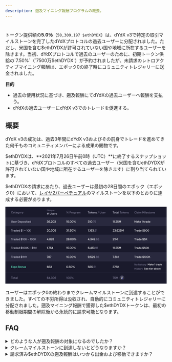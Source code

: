 ```yaml
---
description: 遡及マイニング報酬プログラムの概要。
---
```


#

トークン提供額の**5.0％**（`50,309,197 $ethDYDX`）は、dYdX v3で特定の取引マイルストーンを完了したdYdXプロトコルの過去ユーザーに分配されました。ただし、米国を含む$ethDYDXが許可されていない国や地域に所在するユーザーを除きます。当初、dYdXプロトコルで過去のユーザーのために、初期トークン供給の`7.50%`（`7500万$ethDYDX`）が予約されましたが、未請求のレトロアクティブマイニング報酬は、エポック0の終了時にコミュニティトレジャリーに送金されました。

**目的**

* 過去の使用状況に基づき、遡及報酬にてdYdXの過去ユーザーへ報酬を支払う。
* dYdXの過去ユーザーにdYdX v3でのトレードを促進する。

## 概要

dYdX v3の成功は、過去3年間にdYdX v3およびその前身でトレードを進めてきた何千ものコミュニティメンバーによる成果の賜物です。

$ethDYDXは、**2021年7月26日午前0時（UTC）**に終了するスナップショットに基づき、dYdXプロトコルのすべての過去ユーザー（米国を含むethDYDXが許可されていない国や地域に所在するユーザーを除きます）に割り当てられています。

$ethDYDXの請求にあたり、過去ユーザーは最初の28日間のエポック（エポック0）において、[レイヤ2パーペチュアル](https://trade.dydx.exchange)のマイルストーンを以下のとおりに達成する必要があります。

![](../.gitbook/assets/1-retroactive-buckets.png)

ユーザーはエポック0の終わりまでクレームマイルストーンに到達することができました。すべての不労所得は没収され、自動的にコミュニティトレジャリーに分配されました。遡及マイニング報酬で獲得した$ethDYDXトークンは、最初の移動制限期間の解除後から永続的に請求可能となります。

## **FAQ**

<details>

<summary>どのような人が遡及報酬の対象になるのでしたか？</summary>



</details>

<details>

<summary>クレームマイルストーンに到達しないとどうなりますか？</summary>



</details>

<details>

<summary>請求済み$ethDYDXの遡及報酬はいつから出金および移動できますか？</summary>



</details>

###


